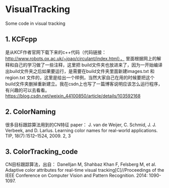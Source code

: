 # VisualTracking
Some code in visual tracking

## 1. KCFcpp 
是从KCF作者官网下载下来的c++代码（代码链接：http://www.robots.ox.ac.uk/~joao/circulant/index.html），
里面根据网上的解释和自己的学习做了一些注释，这里把 build文件夹也放进来了，因为一开始编译出build文件夹之后如果要运行，是需要在build文件夹里面新建images.txt 和 region.txt 文件的，这里是给出一个样例，当然大家自己在用的时候要把这个build文件夹删掉重新建立。我在csdn上也写了一篇博客说明应该怎么运行程序，有兴趣的可以去看看。
  https://blog.csdn.net/weixin_44100850/article/details/103592168
  
 ## 2. ColorNaming
很多目标跟踪算法用到的CN特征
paper：
J. van de Weijer, C. Schmid, J. J. Verbeek, and D. Larlus. Learning color names for real-world applications. TIP,
18(7):1512–1524, 2009. 2, 3

 ## 3. ColorTracking_code
 CN目标跟踪算法，出自：
Danelljan M, Shahbaz Khan F, Felsberg M, et al. Adaptive color attributes for real-time visual tracking[C]//Proceedings of the IEEE Conference on Computer Vision and Pattern Recognition. 2014: 1090-1097.
